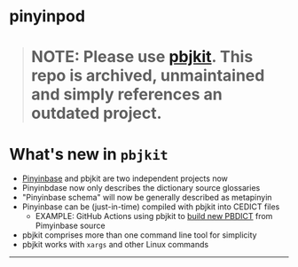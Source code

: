 # pinyinpod

> # **NOTE:** Please use [pbjkit][pbjkit]. This repo is archived, unmaintained and simply references an outdated project.


# What's new in `pbjkit`

  + [Pinyinbase][pb] and pbjkit are two independent projects now
  + Pinyinbdase now only describes the dictionary source glossaries
  + "Pinyinbase schema" will now be generally described as metapinyin
  + Pinyinbase can be (just-in-time) compiled with pbjkit into CEDICT files
    + EXAMPLE: GitHub Actions using pbjkit to [build new PBDICT][pbdict] from Pimyinbase source 
  + pbjkit comprises more than one command line tool for simplicity
  + pbjkit works with `xargs` and other Linux commands



---
[pb]: https://github.com/pffy/pinyinbase
[pbdict]: https://github.com/pffy/pbdict
[pbjkit]: https://github.com/pffy/pbjkit
